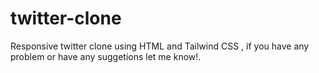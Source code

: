 # twitter-clone
Responsive twitter clone using HTML and Tailwind CSS , if you have any problem or have any suggetions let me know!.

